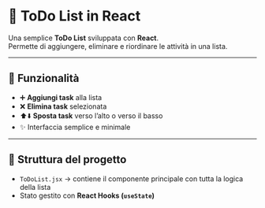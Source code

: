 # 📝 ToDo List in React

Una semplice **ToDo List** sviluppata con **React**.  
Permette di aggiungere, eliminare e riordinare le attività in una lista.

---

## 🚀 Funzionalità

- ➕ **Aggiungi task** alla lista  
- ❌ **Elimina task** selezionata  
- ⬆️⬇️ **Sposta task** verso l’alto o verso il basso  
- ✨ Interfaccia semplice e minimale  

---

## 📂 Struttura del progetto

- `ToDoList.jsx` → contiene il componente principale con tutta la logica della lista  
- Stato gestito con **React Hooks (`useState`)**
